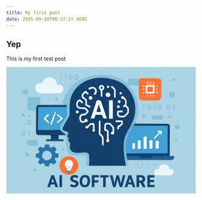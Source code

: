 ```yaml
---
title: My first post
date: 2025-09-28T06:37:27.869Z
---
```



## Yep

This is my first test post

![75528a54-7f9e-4673-b09c-e47bd34dce80.png](https://raw.githubusercontent.com/subtirelumihail/microblog-my-first-blog/main/images/1759041414121-75528a54-7f9e-4673-b09c-e47bd34dce80.png)[](https://raw.githubusercontent.com/subtirelumihail/microblog-my-first-blog/main/images/1759041443595-n8n_files.mp4)
